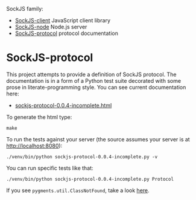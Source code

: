 SockJS family:

  * [SockJS-client](https://github.com/majek/sockjs-client) JavaScript client library
  * [SockJS-node](https://github.com/majek/sockjs-node) Node.js server
  * [SockJS-protocol](https://github.com/majek/sockjs-protocol) protocol documentation


SockJS-protocol
===============

This project attempts to provide a definition of SockJS protocol. The
documentation is in a form of a Python test suite decorated with some
prose in literate-programming style. You can see current documentation
here:

 * [sockjs-protocol-0.0.4-incomplete.html](http://majek.github.com/sockjs-protocol/sockjs-protocol-0.0.4-incomplete.html)



To generate the html type:

    make

To run the tests against your server (the source assumes your server
is at [http://localhost:8080](http://localhost:8080)):

    ./venv/bin/python sockjs-protocol-0.0.4-incomplete.py -v

You can run specific tests like that:

    ./venv/bin/python sockjs-protocol-0.0.4-incomplete.py Protocol


If you see `pygments.util.ClassNotFound`, take a look [here](https://github.com/fitzgen/pycco/issues/39).
